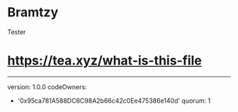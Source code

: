 # Bramtzy
Tester
# https://tea.xyz/what-is-this-file
---
version: 1.0.0
codeOwners:
  - '0x95ca781A588DC6C98A2b66c42c0Ee475386e140d'
quorum: 1
